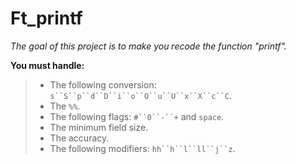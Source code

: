 # Ft_printf

_The goal of this project is to make you recode the function "printf"._

__You must handle:__
> - The following conversion: `s``S``p``d``D``i``o``O``u``U``x``X``c``C`.
> - The `%%`.
> - The following flags: `#``0``-``+` and `space`.
> - The minimum field size.
> - The accuracy.
> - The following modifiers: `hh``h``l``ll``j``z`.
